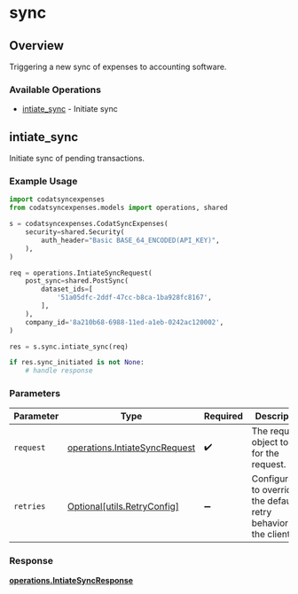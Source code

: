 # sync

## Overview

Triggering a new sync of expenses to accounting software.

### Available Operations

* [intiate_sync](#intiate_sync) - Initiate sync

## intiate_sync

Initiate sync of pending transactions.

### Example Usage

```python
import codatsyncexpenses
from codatsyncexpenses.models import operations, shared

s = codatsyncexpenses.CodatSyncExpenses(
    security=shared.Security(
        auth_header="Basic BASE_64_ENCODED(API_KEY)",
    ),
)

req = operations.IntiateSyncRequest(
    post_sync=shared.PostSync(
        dataset_ids=[
            '51a05dfc-2ddf-47cc-b8ca-1ba928fc8167',
        ],
    ),
    company_id='8a210b68-6988-11ed-a1eb-0242ac120002',
)

res = s.sync.intiate_sync(req)

if res.sync_initiated is not None:
    # handle response
```

### Parameters

| Parameter                                                                      | Type                                                                           | Required                                                                       | Description                                                                    |
| ------------------------------------------------------------------------------ | ------------------------------------------------------------------------------ | ------------------------------------------------------------------------------ | ------------------------------------------------------------------------------ |
| `request`                                                                      | [operations.IntiateSyncRequest](../../models/operations/intiatesyncrequest.md) | :heavy_check_mark:                                                             | The request object to use for the request.                                     |
| `retries`                                                                      | [Optional[utils.RetryConfig]](../../models/utils/retryconfig.md)               | :heavy_minus_sign:                                                             | Configuration to override the default retry behavior of the client.            |


### Response

**[operations.IntiateSyncResponse](../../models/operations/intiatesyncresponse.md)**

